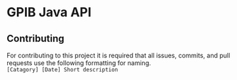 # GPIB Java API

## Contributing
For contributing to this project it is required that all issues, commits, and pull requests use the following formatting for naming.\
`[Catagory] [Date] Short description`
